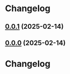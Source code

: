 # Changelog

## [0.0.1](///compare/v0.0.0...v0.0.1) (2025-02-14)

## [0.0.0](///compare/v0.0.2...v0.0.0) (2025-02-14)

# Changelog
